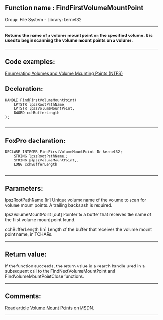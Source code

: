 
## Function name : FindFirstVolumeMountPoint
Group: File System - Library: kernel32    
***  


#### Returns the name of a volume mount point on the specified volume. It is used to begin scanning the volume mount points on a volume.

***  


## Code examples:
[Enumerating Volumes and Volume Mounting Points (NTFS)](../../samples/sample_087.md)  

## Declaration:
```foxpro  
HANDLE FindFirstVolumeMountPoint(
	LPTSTR lpszRootPathName,
	LPTSTR lpszVolumeMountPoint,
	DWORD cchBufferLength
);
  
```  
***  


## FoxPro declaration:
```foxpro  
DECLARE INTEGER FindFirstVolumeMountPoint IN kernel32;
	STRING lpszRootPathName,;
	STRING @lpszVolumeMountPoint,;
	LONG cchBufferLength
  
```  
***  


## Parameters:
lpszRootPathName 
[in] Unique volume name of the volume to scan for volume mount points. A trailing backslash is required. 

lpszVolumeMountPoint 
[out] Pointer to a buffer that receives the name of the first volume mount point found. 

cchBufferLength 
[in] Length of the buffer that receives the volume mount point name, in TCHARs.   
***  


## Return value:
If the function succeeds, the return value is a search handle used in a subsequent call to the FindNextVolumeMountPoint and FindVolumeMountPointClose functions.  
***  


## Comments:
Read article <a href="http://msdn.microsoft.com/library/default.asp?url=/library/en-us/fileio/fs/volume_mount_points.asp">Volume Mount Points</a> on MSDN.  
  
***  

